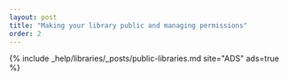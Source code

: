 ```yaml
---
layout: post
title: "Making your library public and managing permissions"
order: 2
---
```


{% include _help/libraries/_posts/public-libraries.md site="ADS" ads=true %}
